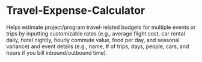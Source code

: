 # Travel-Expense-Calculator
Helps estimate project/program travel-related budgets for multiple events or trips by inputting customizable rates (e.g., average flight cost, car rental daily, hotel nightly, hourly commute value, food per day, and seasonal variance) and event details (e.g., name, # of trips, days, people, cars, and hours if you bill inbound/outbound time).
